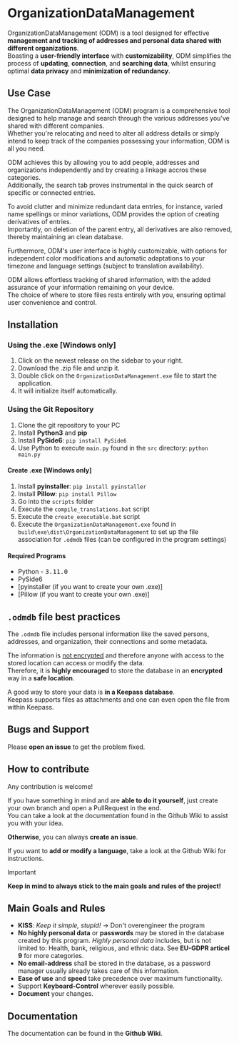 # OrganizationDataManagement
OrganizationDataManagement (ODM) is a tool designed for effective **management and tracking of addresses and personal data shared with different organizations**.  
Boasting a **user-friendly interface** with **customizability**, ODM simplifies the process of **updating**, **connection**, and **searching data**, whilst ensuring optimal **data privacy** and **minimization of redundancy**.

## Use Case
The OrganizationDataManagement (ODM) program is a comprehensive tool designed to help manage and search through the various addresses you've shared with different companies.  
Whether you're relocating and need to alter all address details or simply intend to keep track of the companies possessing your information, ODM is all you need.

ODM achieves this by allowing you to add people, addresses and organizations independently and by creating a linkage accros these categories.  
Additionally, the search tab proves instrumental in the quick search of specific or connected entries.  

To avoid clutter and minimize redundant data entries, for instance, varied name spellings or minor variations, ODM provides the option of creating derivatives of entries.  
Importantly, on deletion of the parent entry, all derivatives are also removed, thereby maintaining an clean database.  

Furthermore, ODM's user interface is highly customizable, with options for independent color modifications and automatic adaptations to your timezone and language settings (subject to translation availability).

ODM allows effortless tracking of shared information, with the added assurance of your information remaining on your device.  
The choice of where to store files rests entirely with you, ensuring optimal user convenience and control.  

## Installation
### Using the .exe [Windows only]
1) Click on the newest release on the sidebar to your right.
1) Download the .zip file and unzip it.
1) Double click on the ```OrganizationDataManagement.exe``` file to start the application.
1) It will initialize itself automatically.

### Using the Git Repository
1) Clone the git repository to your PC
1) Install **Python3** and **pip**
1) Install **PySide6**: ```pip install PySide6```
1) Use Python to execute `main.py` found in the `src` directory: ```python main.py```

#### Create .exe [Windows only]
1) Install **pyinstaller**: ```pip install pyinstaller```
1) Install **Pillow**: ```pip install Pillow```
1) Go into the `scripts` folder
1) Execute the ```compile_translations.bat``` script
1) Execute the ```create_executable.bat``` script
1) Execute the `OrganizationDataManagement.exe` found in ```build\exe\dist\OrganizationDataManagement``` to set up the file association for `.odmdb` files (can be configured in the program settings)

#### Required Programs
- Python - <kbd>3.11.0</kbd>  
- PySide6  
- [pyinstaller (if you want to create your own .exe)]
- [Pillow (if you want to create your own .exe)]

## `.odmdb` file best practices
The `.odmdb` file includes personal information like the saved persons, addresses, and organization, their connections and some metadata.  

The information is <ins>not encrypted</ins> and therefore anyone with access to the stored location can access or modify the data.  
Therefore, it is **highly encouraged** to store the database in an **encrypted** way in a **safe location**.  

A good way to store your data is **in a Keepass database**.  
Keepass supports files as attachments and one can even open the file from within Keepass.  

## Bugs and Support
Please **open an issue** to get the problem fixed.

## How to contribute
Any contribution is welcome!  

If you have something in mind and are **able to do it yourself**, just create your own branch and open a PullRequest in the end.  
You can take a look at the documentation found in the Github Wiki to assist you with your idea.

**Otherwise**, you can always **create an issue**.  

If you want to **add or modify a language**, take a look at the Github Wiki for instructions.

> [!IMPORTANT]
> **Keep in mind to always stick to the main goals and rules of the project!**
## Main Goals and Rules
- **KISS**: *Keep it simple, stupid!* -> Don't overengineer the program
- **No highly personal data** or **passwords** may be stored in the database created by this program. *Highly personal data* includes, but is not limited to: Health, bank, religious, and ethnic data. See **EU-GDPR articel 9** for more categories.
- **No email-address** shall be stored in the database, as a password manager usually already takes care of this information.
- **Ease of use** and **speed** take precedence over maximum functionality.
- Support **Keyboard-Control** wherever easily possible.
- **Document** your changes.

## Documentation
The documentation can be found in the **Github Wiki**.
